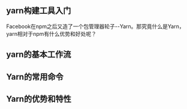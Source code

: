 ## yarn构建工具入门
Facebook在npm之后又造了一个包管理器轮子--Yarn。那究竟什么是Yarn，yarn相对于npm有什么优势和好处呢？


## yarn的基本工作流

## Yarn的常用命令

## Yarn的优势和特性